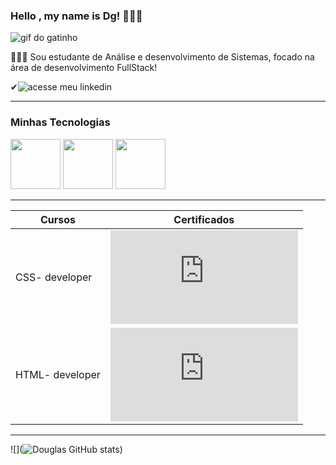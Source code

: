 ### Hello , my name is Dg! 👨🏽‍💻

![gif do gatinho](https://i.gifer.com/origin/d6/d66620ccdb4aee4182879a2c07d393ef_w200.gif)

👨🏽‍💻 Sou estudante de Análise e desenvolvimento de Sistemas, focado na área de desenvolvimento FullStack!

✔![acesse meu linkedin](https://www.linkedin.com/in/dgfernandesf/)


------

### Minhas Tecnologias

<p align="center>

<img src="https://cdn.jsdelivr.net/gh/devicons/devicon@latest/icons/mysql/mysql-original-wordmark.svg" width="80px">

<img src="https://cdn.jsdelivr.net/gh/devicons/devicon@latest/icons/javascript/javascript-plain.svg" width="80px">

<img src="https://cdn.jsdelivr.net/gh/devicons/devicon@latest/icons/html5/html5-original-wordmark.svg" width="80px">

<img src="https://cdn.jsdelivr.net/gh/devicons/devicon@latest/icons/css3/css3-original-wordmark.svg" width="80px">
</p>

-----
|Cursos  | Certificados |
|--------| -------------|
|CSS- developer | ![CERTIFICADO CSS](https://hermes.dio.me/certificates/0WQFEQUT.pdf)
|HTML- developer | ![CERTIFICADO CSS](https://hermes.dio.me/certificates/56D1B682.pdf)

----

![](![Douglas GitHub stats](https://github-readme-stats.vercel.app/api?username=dougffjw&show_icons=true&theme=dark))